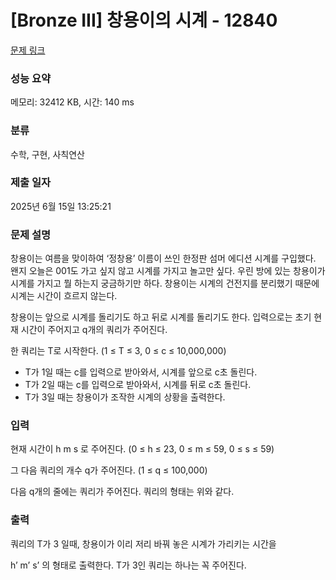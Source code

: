 # [Bronze III] 창용이의 시계 - 12840 

[문제 링크](https://www.acmicpc.net/problem/12840) 

### 성능 요약

메모리: 32412 KB, 시간: 140 ms

### 분류

수학, 구현, 사칙연산

### 제출 일자

2025년 6월 15일 13:25:21

### 문제 설명

<p>창용이는 여름을 맞이하여 ‘정창용’ 이름이 쓰인 한정판 섬머 에디션 시계를 구입했다. 왠지 오늘은 001도 가고 싶지 않고 시계를 가지고 놀고만 싶다. 우린 방에 있는 창용이가 시계를 가지고 뭘 하는지 궁금하기만 하다. 창용이는 시계의 건전지를 분리했기 때문에 시계는 시간이 흐르지 않는다.</p>

<p>창용이는 앞으로 시계를 돌리기도 하고 뒤로 시계를 돌리기도 한다. 입력으로는 초기 현재 시간이 주어지고 q개의 쿼리가 주어진다.</p>

<p>한 쿼리는 T로 시작한다. (1 ≤ T ≤ 3, 0 ≤ c ≤ 10,000,000)</p>

<ul>
	<li>T가 1일 때는 c를 입력으로 받아와서, 시계를 앞으로 c초 돌린다.</li>
	<li>T가 2일 때는 c를 입력으로 받아와서, 시계를 뒤로 c초 돌린다.</li>
	<li>T가 3일 때는 창용이가 조작한 시계의 상황을 출력한다.</li>
</ul>

### 입력 

 <p>현재 시간이 h m s 로 주어진다. (0 ≤ h ≤ 23, 0 ≤ m ≤ 59, 0 ≤ s ≤ 59)</p>

<p>그 다음 쿼리의 개수 q가 주어진다. (1 ≤ q ≤ 100,000)</p>

<p>다음 q개의 줄에는 쿼리가 주어진다. 쿼리의 형태는 위와 같다.</p>

### 출력 

 <p>쿼리의 T가 3 일때, 창용이가 이리 저리 바꿔 놓은 시계가 가리키는 시간을</p>

<p>h’ m’ s’ 의 형태로 출력한다. T가 3인 쿼리는 하나는 꼭 주어진다.</p>

